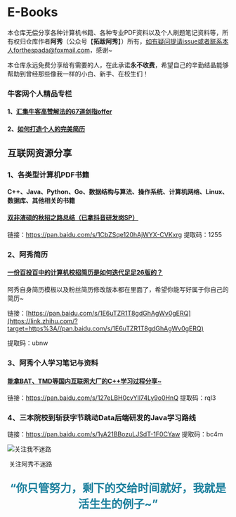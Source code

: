 # E-Books

本仓库无偿分享各种计算机书籍、各种专业PDF资料以及个人刷题笔记资料等，所有权归仓库作者**阿秀**（公众号【**拓跋阿秀**】）所有，如有疑问提请issue或者联系本人forthespada@foxmail.com，感谢~



本仓库永远免费分享给有需要的人，在此承诺**永不收费**，希望自己的辛勤结晶能够帮助到曾经那些像我一样的小白、新手、在校生们！



### 牛客网个人精品专栏

#### 1、[汇集牛客高赞解法的67道剑指offer](https://blog.nowcoder.net/zhuanlan/qmGzR0)

#### 2、[如何打造个人的完美简历](https://blog.nowcoder.net/zhuanlan/gmPq1j)



## 互联网资源分享

### 1、各类型计算机PDF书籍

**C++、Java、Python、Go、数据结构与算法、操作系统、计算机网络、Linux、数据库、其他相关的书籍**

#### [双非渣硕的秋招之路总结（已拿抖音研发岗SP）](https://mp.weixin.qq.com/s?__biz=Mzg2MDU0ODM3MA==&mid=2247484185&idx=1&sn=39728960ae985a4ecda34da4fb076865&chksm=ce25ff64f95276727955bf6eb0838763c4864fa923d59440a4a3025f8b81df4fab219cba0a8f&scene=178&cur_album_id=1646656656405004295#rd)

链接：https://pan.baidu.com/s/1CbZSqe120hAjWYX-CVKxrg 
提取码：1255 



### 2、阿秀简历

#### [一份百投百中的计算机校招简历是如何迭代足足26版的？](https://mp.weixin.qq.com/s?__biz=Mzg2MDU0ODM3MA==&mid=2247484253&idx=1&sn=df7ade24514881e60a40cde578d2b3da&chksm=ce25ff20f95276364a71e649141ca4c53c97f1fc1cc913a20c67586cdf620317f978e928e2b7&scene=126&sessionid=1608343657&key=83b7fdc2e28db9650cdc10bacd0a0f097ad16beb02d6dbc1e0e4005a484887cafb0e46484f047c1977e805b3430b2ad1975ace69a7c15bf87e649d62ca22923d629791ccb42607a6796faaed8c3361146e45b35b3b1fe45833cecff96a6ccabd23a5e2787b976cc47ba6ba838af73496f0887ccdab42410c9100edc577fd1443&ascene=1&uin=MTU0MTg3NjkyOA%3D%3D&devicetype=Windows+10+x64&version=62090538&lang=zh_CN&exportkey=AR%2FnqNBKRjClxG%2FcoguEL7Y%3D&pass_ticket=%2FfKkpK2i7c7MrCBoE0fGp%2FiMhDilgMJjoVfqMtz%2Bc7zLa%2BEIbDVllJxkTqtHUO03&wx_header=0)

阿秀自身简历模板以及粉丝简历修改版本都在里面了，希望你能写好属于你自己的简历~

链接：[https://pan.baidu.com/s/1E6uTZR1T8gdGhAgWv0gERQ](https://link.zhihu.com/?target=https%3A//pan.baidu.com/s/1E6uTZR1T8gdGhAgWv0gERQ)

提取码：ubnw



### 3、阿秀个人学习笔记与资料

#### [能拿BAT、TMD等国内互联网大厂的C++学习过程分享~](https://mp.weixin.qq.com/s?__biz=Mzg2MDU0ODM3MA==&mid=2247483953&idx=1&sn=a0a6b338185bfee8e3538bdfbf58e55c&chksm=ce25fe4cf952775a519c82f0f6e208f5762c97ed11511670ebec6c21cacd575af74e49397969&scene=178&cur_album_id=1645997439675367425#rd)

链接：https://pan.baidu.com/s/127eLBH0cvYIl74Ly9o0HnQ 
提取码：rql3 



### 4、三本院校到斩获字节跳动Data后端研发的Java学习路线

链接：https://pan.baidu.com/s/1yA21BBozuLJSdT-1F0CYaw 
提取码：bc4m 



![关注我不迷路](https://cdn.jsdelivr.net/gh/forthespada/mediaImage1@1.1.1/指纹添加公众号.png)

​                                                                                  关注阿秀不迷路

<p style="text-align:center;color:#1e819e;font-size:1.8em;font-weight: bold;">
“你只管努力，剩下的交给时间就好，我就是活生生的例子~”











